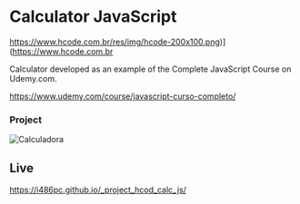 # Calculator JavaScript

https://www.hcode.com.br/res/img/hcode-200x100.png)](https://www.hcode.com.br

Calculator developed as an example of the Complete JavaScript Course on Udemy.com.

https://www.udemy.com/course/javascript-curso-completo/

### Project
![Calculadora](https://firebasestorage.googleapis.com/v0/b/hcode-com-br.appspot.com/o/calculadora-hcode.jpg?alt=media&token=5406aa3f-b965-401c-9b4e-654609c78b33)

## Live 

https://i486pc.github.io/_project_hcod_calc_js/
